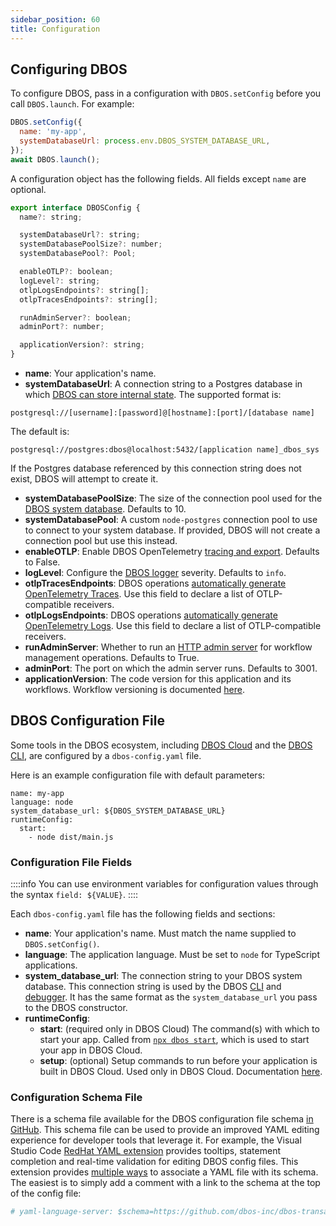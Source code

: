 ```yaml
---
sidebar_position: 60
title: Configuration
---
```


## Configuring DBOS

To configure DBOS, pass in a configuration with `DBOS.setConfig` before you call `DBOS.launch`.
For example:

```javascript
DBOS.setConfig({
  name: 'my-app',
  systemDatabaseUrl: process.env.DBOS_SYSTEM_DATABASE_URL,
});
await DBOS.launch();
```

A configuration object has the following fields.
All fields except `name` are optional.

```javascript
export interface DBOSConfig {
  name?: string;

  systemDatabaseUrl?: string;
  systemDatabasePoolSize?: number;
  systemDatabasePool?: Pool;

  enableOTLP?: boolean;
  logLevel?: string;
  otlpLogsEndpoints?: string[];
  otlpTracesEndpoints?: string[];

  runAdminServer?: boolean;
  adminPort?: number;

  applicationVersion?: string;
}
```

- **name**: Your application's name.
- **systemDatabaseUrl**: A connection string to a Postgres database in which [DBOS can store internal state](../../explanations/system-tables.md). The supported format is:
```
postgresql://[username]:[password]@[hostname]:[port]/[database name]
```

The default is:

```
postgresql://postgres:dbos@localhost:5432/[application name]_dbos_sys
```
If the Postgres database referenced by this connection string does not exist, DBOS will attempt to create it.
- **systemDatabasePoolSize**: The size of the connection pool used for the [DBOS system database](../../explanations/system-tables). Defaults to 10.
- **systemDatabasePool**: A custom `node-postgres` connection pool to use to connect to your system database. If provided, DBOS will not create a connection pool but use this instead.
- **enableOTLP**: Enable DBOS OpenTelemetry [tracing and export](../tutorials/logging.md). Defaults to False.
- **logLevel**: Configure the [DBOS logger](../tutorials/logging.md) severity. Defaults to `info`.
- **otlpTracesEndpoints**: DBOS operations [automatically generate OpenTelemetry Traces](../tutorials/logging.md). Use this field to declare a list of OTLP-compatible receivers.
- **otlpLogsEndpoints**: DBOS operations [automatically generate OpenTelemetry Logs](../tutorials/logging.md). Use this field to declare a list of OTLP-compatible receivers.
- **runAdminServer**: Whether to run an [HTTP admin server](../../production/self-hosting/admin-api.md) for workflow management operations. Defaults to True.
- **adminPort**: The port on which the admin server runs. Defaults to 3001.
- **applicationVersion**: The code version for this application and its workflows. Workflow versioning is documented [here](../tutorials/workflow-tutorial.md#workflow-versioning-and-recovery).


## DBOS Configuration File

Some tools in the DBOS ecosystem, including [DBOS Cloud](../../production/dbos-cloud/deploying-to-cloud.md) and the [DBOS CLI](./cli.md), are configured by a `dbos-config.yaml` file.

Here is an example configuration file with default parameters:

```shell
name: my-app
language: node
system_database_url: ${DBOS_SYSTEM_DATABASE_URL}
runtimeConfig:
  start:
    - node dist/main.js
```

### Configuration File Fields

::::info
You can use environment variables for configuration values through the syntax `field: ${VALUE}`.
::::

Each `dbos-config.yaml` file has the following fields and sections:

- **name**: Your application's name.  Must match the name supplied to `DBOS.setConfig()`.
- **language**: The application language.  Must be set to `node` for TypeScript applications.
- **system_database_url**: The connection string to your DBOS system database.
This connection string is used by the DBOS [CLI](cli.md) and [debugger](../tutorials/debugging.md).
It has the same format as the `system_database_url` you pass to the DBOS constructor.
- **runtimeConfig**:
  - **start**: (required only in DBOS Cloud) The command(s) with which to start your app. Called from [`npx dbos start`](./cli.md#npx-dbos-start), which is used to start your app in DBOS Cloud.
  - **setup**: (optional) Setup commands to run before your application is built in DBOS Cloud. Used only in DBOS Cloud. Documentation [here](../../production/dbos-cloud/application-management.md#customizing-microvm-setup).

### Configuration Schema File

There is a schema file available for the DBOS configuration file schema [in GitHub](https://raw.githubusercontent.com/dbos-inc/dbos-ts/main/dbos-config.schema.json).
This schema file can be used to provide an improved YAML editing experience for developer tools that leverage it.
For example, the Visual Studio Code [RedHat YAML extension](https://marketplace.visualstudio.com/items?itemName=redhat.vscode-yaml) provides tooltips, statement completion and real-time validation for editing DBOS config files.
This extension provides [multiple ways](https://github.com/redhat-developer/vscode-yaml#associating-schemas) to associate a YAML file with its schema.
The easiest is to simply add a comment with a link to the schema at the top of the config file:

```yaml
# yaml-language-server: $schema=https://github.com/dbos-inc/dbos-transact-py/blob/main/dbos/dbos-config.schema.json
```
